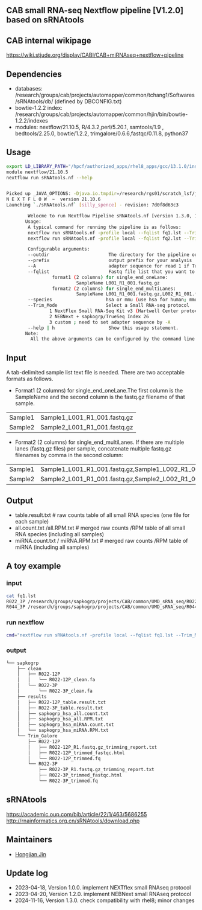 ## CAB small RNA-seq Nextflow pipeline [V1.2.0] based on sRNAtools

## CAB internal wikipage
https://wiki.stjude.org/display/CABI/CAB+miRNAseq+nextflow+pipeline

## Dependencies 
* databases: /research/groups/cab/projects/automapper/common/tchang1/Softwares/sRNAtools/db/  (defined by DBCONFIG.txt) 
* bowtie-1.2.2 index: /research/groups/cab/projects/automapper/common/hjin/bin/bowtie-1.2.2/indexes
* modules: nextflow/21.10.5, R/4.3.2,perl/5.20.1, samtools/1.9 , bedtools/2.25.0, bowtie/1.2.2, trimgalore/0.6.6,fastqc/0.11.8, python37 

## Usage
```bash
export LD_LIBRARY_PATH="/hpcf/authorized_apps/rhel8_apps/gcc/13.1.0/install/lib64:$LD_LIBRARY_PATH"
module nextflow/21.10.5
nextflow run sRNAtools.nf --help 


Picked up _JAVA_OPTIONS: -Djava.io.tmpdir=/research/rgs01/scratch_lsf/java -XX:ParallelGCThreads=1 -XX:ConcGCThreads=1
N E X T F L O W  ~  version 21.10.6
Launching `./sRNAtools.nf` [silly_spence] - revision: 7d0f8d63c3

        Welocme to run Nextflow Pipeline sRNAtools.nf [version 1.3.0, 11/15/2024]
       Usage:
        A typical command for running the pipeline is as follows:
        nextflow run sRNAtools.nf -profile local --fqlist fq1.lst --Trim_Mode 1 --outdir run1 --prefix hendegrpq
        nextflow run sRNAtools.nf -profile local --fqlist fq2.lst --Trim_Mode 2 --outdir run2 --prefix sapkogrp

        Configurable arguments:
        --outdir                      The directory for the pipeline output
        --prefix                      output prefix for your analysis
        --A                           adapter sequence for read 1 if Trim_Mode is 3
        --fqlist                      Fastq file list that you want to call sRNAtools
                 format1 (2 columns) for single_end_oneLane:
                          SampleName L001_R1_001.fastq.gz
                 format2 (2 columns) for single_end_multiLanes:
                          SampleName L001_R1_001.fastq.gz,L002_R1_001.fastq.gz
        --species                    hsa or mmu (use hsa for human; mmu for mouse)
        --Trim_Mode                  Select a Small RNA-seq protocol
                1 NextFlex Small RNA-Seq Kit v3 (Hartwell Center protocl)
                2 NEBNext + sapkogrp/TrueSeq Index 26
                3 custom ; need to set adapter sequence by -A
        --help | h                    Show this usage statement.
       Note:
         All the above arguments can be configured by the command line interface or in the nextflow.config (default)
```
## Input
A tab-delimited sample list text file is needed. There are two acceptable formats as follows. 
* Format1 (2 columns) for single_end_oneLane.The first column is the SampleName and the second column is the  fastq.gz filename of that sample. 

|   |   |
|---|---|
| Sample1 | Sample1_L001_R1_001.fastq.gz |
| Sample2 | Sample2_L001_R1_001.fastq.gz |


* Format2 (2 columns) for single_end_multiLanes. If there are multiple lanes (fastq.gz files) per sample,  concatenate multiple fastq.gz filenames by comma in the second column:

|   |   |
|---|---|
| Sample1 | Sample1_L001_R1_001.fastq.gz,Sample1_L002_R1_001.fastq.gz |
| Sample2 | Sample2_L001_R1_001.fastq.gz,Sample2_L002_R1_001.fastq.gz,Sample2_L003_R1_001.fastq.gz |

## Output

* table.result.txt # raw counts table of all small RNA species (one file for each sample)
* all.count.txt /all.RPM.txt # merged raw counts /RPM table of all small RNA species (including all samples)
* miRNA.count.txt / miRNA.RPM.txt  # merged raw counts /RPM table of miRNA (including all samples)


## A toy example

### input 
```bash
cat fq1.lst 
R022_3P /research/groups/sapkogrp/projects/CAB/common/UMD_sRNA_seq/R022_3P_L001_R1_001.fastq.gz
R044_3P /research/groups/sapkogrp/projects/CAB/common/UMD_sRNA_seq/R044_3P_L002_R1_001.fastq.gz
```

### run nextflow
```bash
cmd="nextflow run sRNAtools.nf -profile local --fqlist fq1.lst --Trim_Mode 1 --species hsa --outdir sapkogrp --prefix sapkogrp"

```

### output

```bash
└── sapkogrp
    ├── clean
    │   ├── R022-12P
    │   │   └── R022-12P_clean.fa
    │   └── R022-3P
    │       └── R022-3P_clean.fa
    ├── results
    │   ├── R022-12P_table.result.txt
    │   ├── R022-3P_table.result.txt
    │   ├── sapkogrp_hsa_all.count.txt
    │   ├── sapkogrp_hsa_all.RPM.txt
    │   ├── sapkogrp_hsa_miRNA.count.txt
    │   └── sapkogrp_hsa_miRNA.RPM.txt
    └── Trim_Galore
        ├── R022-12P
        │   ├── R022-12P_R1.fastq.gz_trimming_report.txt
        │   ├── R022-12P_trimmed_fastqc.html
        │   └── R022-12P_trimmed.fq
        └── R022-3P
            ├── R022-3P_R1.fastq.gz_trimming_report.txt
            ├── R022-3P_trimmed_fastqc.html
            └── R022-3P_trimmed.fq
```

## sRNAtools
https://academic.oup.com/bib/article/22/1/463/5686255
http://rnainformatics.org.cn/sRNAtools/download.php

## Maintainers
* [Hongjian Jin]

[Hongjian Jin]: https://github.com/hongjianjin

## Update log
* 2023-04-18,  Version 1.0.0.  implement NEXTflex small RNAseq protocol
* 2023-04-20, Version 1.2.0. implement NEBNext small RNAseq protocol
* 2024-11-16, Version 1.3.0. check compatibility with rhel8; minor changes 


